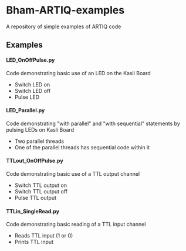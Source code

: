 # Bham-ARTIQ-examples
A repository of simple examples of ARTIQ code

## Examples
#### LED_OnOffPulse.py
Code demonstrating basic use of an LED on the Kasli Board
- Switch LED on
- Switch LED off
- Pulse LED
#### LED_Parallel.py
Code demonstrating "with parallel" and "with sequential" statements by pulsing LEDs on Kasli Board
- Two parallel threads
- One of the parallel threads has sequential code within it
#### TTLout_OnOffPulse.py
Code demonstrating basic use of a TTL output channel 
- Switch TTL output on
- Switch TTL output off
- Pulse TTL output
#### TTLin_SingleRead.py
Code demonstrating basic reading of a TTL input channel
- Reads TTL input (1 or 0)
- Prints TTL input

